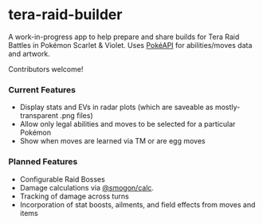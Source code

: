 # tera-raid-builder
A work-in-progress app to help prepare and share builds for Tera Raid Battles in Pokémon Scarlet & Violet. Uses [PokéAPI](https://pokeapi.co/) for abilities/moves data and artwork.

Contributors welcome!

### Current Features
- Display stats and EVs in radar plots (which are saveable as mostly-transparent .png files)
- Allow only legal abilities and moves to be selected for a particular Pokémon
- Show when moves are learned via TM or are egg moves

### Planned Features
- Configurable Raid Bosses
- Damage calculations via [@smogon/calc](https://github.com/smogon/damage-calc/tree/master/calc).
- Tracking of damage across turns
- Incorporation of stat boosts, ailments, and field effects from moves and items